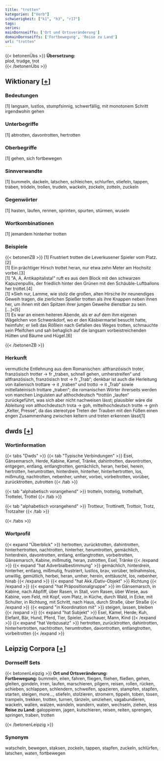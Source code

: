 ```yaml
---
title: "trotten"
kategorien: ["Verb"]
schwierigkeit: ["k1", "h3", "r17"]
tags:
series:
mainDornseiffs: ['Ort und Ortsveränderung']
domainDornseiffs: ['Fortbewegung', 'Reise zu Land']
url: "trotten"
---
```


{{< betonenÜbs >}}
**Übersetzung:**  
plod, trudge, trot  
{{< /betonenÜbs >}}

## Wiktionary [[+](https://de.wiktionary.org/wiki/trotten)]

### Bedeutungen
[1] langsam, lustlos, stumpfsinnig, schwerfällig, mit monotonem Schritt irgendwohin gehen  

### Unterbegriffe
[1] abtrotten, davontrotten, hertrotten  

### Oberbegriffe
[1] gehen, sich fortbewegen  

### Sinnverwandte
[1] bummeln, dackeln, latschen, schleichen, schlurfen, stiefeln, tappen, traben, trödeln, trollen, trudeln, wackeln, zockeln, zotteln, zuckeln  

### Gegenwörter
[1] hasten, laufen, rennen, sprinten, spurten, stürmen, wuseln  

### Wortkombinationen
[1] jemandem hinterher trotten  

### Beispiele
{{< betonenZB >}}
[1] Frustriert trotten die Leverkusener Spieler vom Platz.[2]  
[1] Ein prächtiger Hirsch trottet heran, nur etwa zehn Meter am Hochsitz vorbei.[3]  
[1] "A, A, Antikapitalista!" ruft es aus dem Block mit den schwarzen Kapuzenpullis, der friedlich hinter den Grünen mit den Schäuble-Luftballons her trottet.[4]  
[1] »Sieh nur, Lamme, wie stolz die großen, alten Hirsche ihr neunendiges Geweih tragen, die zierlichen Spießer trotten als ihre Knappen neben ihnen her, um ihnen mit den Spitzen ihrer jungen Geweihe dienstbar zu sein. […]«[5]  
[1] Es war an einem heiteren Abende, als er auf dem ihm eigenen Wägelchen von Schwenkdorf, wo er den Käsbiermartel besucht hatte, heimfuhr; er ließ das Rößlein nach Gefallen des Weges trotten, schmauchte sein Pfeifchen und sah behaglich auf die langsam vorbeistreichenden Hütten und Bäume und Hügel.[6]  

{{< /betonenZB >}}
### Herkunft
vermutliche Entlehnung aus dem Romanischen: altfranzösisch troter, französisch trotter → fr „traben, schnell gehen, umherstreifen“ und altfranzösisch, französisch trot → fr „Trab“; denkbar ist auch die Herleitung von italienisch trottare → it „traben“ und trotto → it „Trab“ sowie mittellateinisch trottare „traben“; die  romanischen Wörter ihrerseits werden von manchen Linguisten auf althochdeutsch *trottōn „laufen“ zurückgeführt, was sich aber nicht nachweisen lässt; plausibler wäre die Ableitung von althochdeutsch trota → goh, mittelhochdeutsch trotte → gmh „Kelter, Presse“, da das stereotype Treten der Trauben mit den Füßen einen engen Zusammenhang zwischen keltern und treten erkennen lässt[1]  



## dwds [[+](https://www.dwds.de/wb/trotten)]

### Wortinformation
{{< tabs "Dwds" >}}
{{< tab "Typische Verbindungen" >}}
Esel, Gänsemarsch, Herde, Kabine, Kamel, Tränke, dahintrotten, davontrotten, entgegen, entlang, entlangtrotten, gemächlich, heran, herbei, herein, hertrotten, herumtrotten, hinterdrein, hinterher, hinterhertrotten, los, mißmutig, nachtrotten, nebenher, umher, vorbei, vorbeitrotten, vorüber, zurücktrotten, zutrotten
{{< /tab >}}

{{< tab "alphabetisch vorangehend" >}}
trotteln, trottelig, trottelhaft, Trottelei, Trottel
{{< /tab >}}

{{< tab "alphabetisch vorangehend" >}}
Trotteur, Trottinett, Trottoir, Trotz, Trotzalter
{{< /tab >}}

{{< /tabs >}}

### Wortprofil
{{< expand "Überblick" >}} hertrotten, zurücktrotten, dahintrotten, hinterhertrotten, nachtrotten, hinterher, herumtrotten, gemächlich, hinterdrein, davontrotten, entlang, entlangtrotten, vorbeitrotten, Gänsemarsch, Kabine, mißmutig, heran, zutrotten, Esel, Tränke {{< /expand >}}
{{< expand "hat Adverbialbestimmung" >}} gemächlich, hinterdrein, hinterher, entlang, mißmutig, frustriert, lustlos, brav, vorüber, teilnahmslos, unwillig, gemütlich, herbei, heran, umher, herein, enttäuscht, los, nebenher, hinab {{< /expand >}}
{{< expand "hat Akk./Dativ-Objekt" >}} Richtung {{< /expand >}}
{{< expand "hat Präpositionalgruppe" >}} im Gänsemarsch, in Kabine, nach Abpfiff, über Rasen, in Stall, vom Rasen, über Wiese, aus Kabine, vom Feld, mit Kopf, vom Platz, in Küche, durch Wald, in Ecke, mit Schulter, in Richtung, mit Schritt, nach Haus, durch Straße, über Straße {{< /expand >}}
{{< expand "in Koordination mit" >}} steigen, lassen, bleiben {{< /expand >}}
{{< expand "hat Subjekt" >}} Esel, Kamel, Herde, Kuh, Elefant, Bär, Hund, Pferd, Tier, Spieler, Zuschauer, Mann, Kind {{< /expand >}}
{{< expand "hat Verbzusatz" >}} hertrotten, zurücktrotten, dahintrotten, hinterhertrotten, nachtrotten, herumtrotten, davontrotten, entlangtrotten, vorbeitrotten {{< /expand >}}

## Leipzig Corpora [[+](https://corpora.uni-leipzig.de/en/res?word=trotten&corpusId=deu_newscrawl-public_2018)]

### Dornseiff Sets
{{< betonenLeipzig >}}
**Ort und Ortsveränderung:**  
**Fortbewegung:** bummeln, eilen, fahren, fliegen, fliehen, fließen, gehen, gleiten, gondeln, irren, laufen, marschieren, pilgern, reisen, rollen, rücken, schieben, schlappen, schlendern, schweifen, spazieren, stampfen, stapfen, starten, steigen, more..., stiefeln, stolzieren, stromern, tippeln, toben, tosen, trampeln, trekken, trotten, turnen, tänzeln, umziehen, vagabundieren, wackeln, wallen, walzen, wandeln, wandern, waten, wechseln, ziehen, less  
**Reise zu Land:** galoppieren, jagen, kutschieren, reisen, reiten, sprengen, springen, traben, trotten  

{{< /betonenLeipzig >}}

### Synonym
watscheln, bewegen, staksen, zockeln, tappen, stapfen, zuckeln, schlürfen, latschen, waten, fortbewegen

